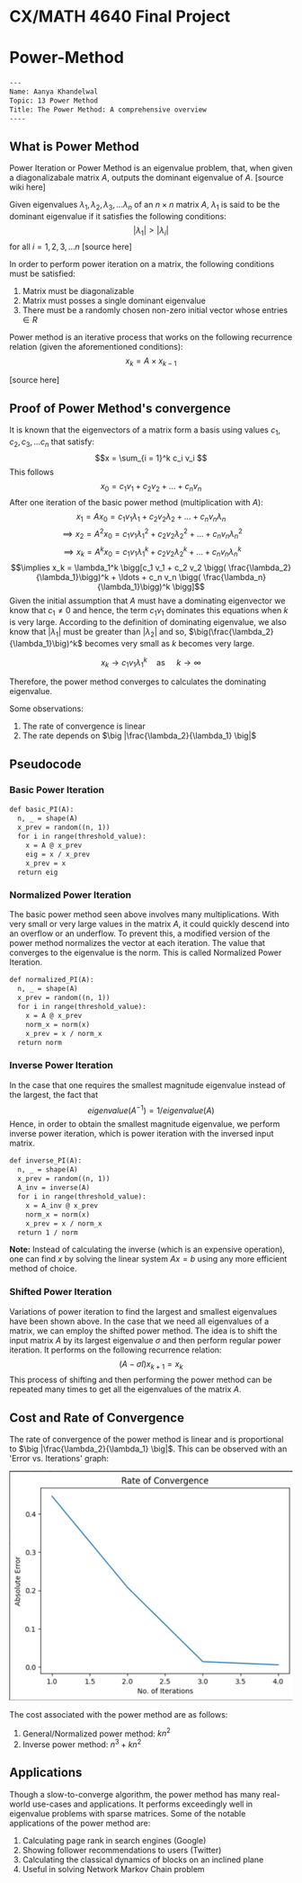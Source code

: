 # CX/MATH 4640 Final Project
# Power-Method
```
---
Name: Aanya Khandelwal
Topic: 13 Power Method
Title: The Power Method: A comprehensive overview
----
```
## What is Power Method
Power Iteration or Power Method is an eigenvalue problem, that, when given a diagonalizabale matrix $A$, outputs the dominant eigenvalue of $A$. [source wiki here]

Given eigenvalues $\lambda_1, \lambda_2, \lambda_3, \ldots \lambda_n$ of an $n\times n$ matrix $A$, $\lambda_1$ is said to be the dominant eigenvalue if it satisfies the following conditions:
$$|\lambda_1| > |\lambda_i| $$ for all $i = 1, 2, 3, \ldots n$ [source here]

In order to perform power iteration on a matrix, the following conditions must be satisfied:
1. Matrix must be diagonalizable
2. Matrix must posses a single dominant eigenvalue
3. There must be a randomly chosen non-zero initial vector whose entries $\in R$

Power method is an iterative process that works on the following recurrence relation (given the aforementioned conditions): 
$$x_k = A\times x_{k-1} $$ 

[source here]

## Proof of Power Method's convergence
It is known that the eigenvectors of a matrix form a basis using values $c_1, c_2, c_3, \ldots c_n$ that satisfy:
$$x = \sum_{i = 1}^k c_i v_i $$
This follows
$$x_0 = c_1 v_1 + c_2 v_2 + \ldots + c_n v_n$$
After one iteration of the basic power method (multiplication with $A$):
$$x_1 = A x_0 = c_1 v_1 \lambda_1 + c_2 v_2 \lambda_2 + \ldots + c_n v_n \lambda_n$$
$$\implies x_2 = A^2 x_0 = c_1 v_1 \lambda_1^2 + c_2 v_2 \lambda_2^2 + \ldots + c_n v_n \lambda_n^2$$
$$\implies x_k = A^k x_0 = c_1 v_1 \lambda_1^k + c_2 v_2 \lambda_2^k + \ldots + c_n v_n \lambda_n^k$$
$$\implies x_k = \lambda_1^k \bigg[c_1 v_1 + c_2 v_2 \bigg( \frac{\lambda_2}{\lambda_1}\bigg)^k + \ldots + c_n v_n \bigg( \frac{\lambda_n}{\lambda_1}\bigg)^k \bigg]$$
Given the initial assumption that $A$ must have a dominating eigenvector we know that $c_1 \neq 0$ and hence, the term $c_1 v_1$ dominates this equations when $k$ is very large.
According to the definition of dominating eigenvalue, we also know that $|\lambda_1|$ must be greater than $|\lambda_2|$ and so, $\big(\frac{\lambda_2}{\lambda_1}\big)^k$ becomes very small as $k$ becomes very large.

$$x_k \rightarrow c_1 v_1 \lambda_1^k \text{$\quad$as$\quad$    } k \rightarrow \infty$$

Therefore, the power method converges to calculates the dominating eigenvalue. 

Some observations:
1. The rate of convergence is linear
2. The rate depends on $\big |\frac{\lambda_2}{\lambda_1} \big|$

## Pseudocode
### Basic Power Iteration
```
def basic_PI(A):
  n, _ = shape(A)
  x_prev = random((n, 1))
  for i in range(threshold_value):
    x = A @ x_prev
    eig = x / x_prev
    x_prev = x
  return eig
```

### Normalized Power Iteration
The basic power method seen above involves many multiplications. With very small or very large values in the matrix $A$, it could quickly descend into an overflow or an underflow. To prevent this, a modified version of the power method normalizes the vector at each iteration. The value that converges to the eigenvalue is the norm. This is called Normalized Power Iteration.

```
def normalized_PI(A):
  n, _ = shape(A)
  x_prev = random((n, 1))
  for i in range(threshold_value):
    x = A @ x_prev
    norm_x = norm(x)
    x_prev = x / norm_x
  return norm
```
### Inverse Power Iteration
In the case that one requires the smallest magnitude eigenvalue instead of the largest, the fact that 
$$eigenvalue(A^{-1}) = 1 / eigenvalue(A) $$
Hence, in order to obtain the smallest magnitude eigenvalue, we perform inverse power iteration, which is power iteration with the inversed input matrix.

```
def inverse_PI(A):
  n, _ = shape(A)
  x_prev = random((n, 1))
  A_inv = inverse(A)
  for i in range(threshold_value):
    x = A_inv @ x_prev
    norm_x = norm(x)
    x_prev = x / norm_x
  return 1 / norm
```
**Note:** Instead of calculating the inverse (which is an expensive operation), one can find $x$ by solving the linear system $Ax = b$ using any more efficient method of choice.

### Shifted Power Iteration
Variations of power iteration to find the largest and smallest eigenvalues have been shown above. In the case that we need all eigenvalues of a matrix, we can employ the shifted power method. The idea is to shift the input matrix $A$ by its largest eigenvalue $\sigma$ and then perform regular power iteration. It performs on the following recurrence relation:
$$(A-\sigma I)x_{k+1} = x_k$$
This process of shifting and then performing the power method can be repeated many times to get all the eigenvalues of the matrix $A$.

## Cost and Rate of Convergence

The rate of convergence of the power method is linear and is proportional to  $\big |\frac{\lambda_2}{\lambda_1} \big|$. This can be observed with an 'Error vs. Iterations' graph:

![](images.png)

The cost associated with the power method are as follows:
1. General/Normalized power method: $kn^2$
2. Inverse power method: $n^3 + kn^2$
## Applications
Though a slow-to-converge algorithm, the power method has many real-world use-cases and applications. It performs exceedingly well in eigenvalue problems with sparse matrices. Some of the notable applications of the power method are:
1. Calculating page rank in search engines (Google)
2. Showing follower recommendations to users (Twitter)
3. Calculating the classical dynamics of blocks on an inclined plane 
4. Useful in solving Network Markov Chain problem
